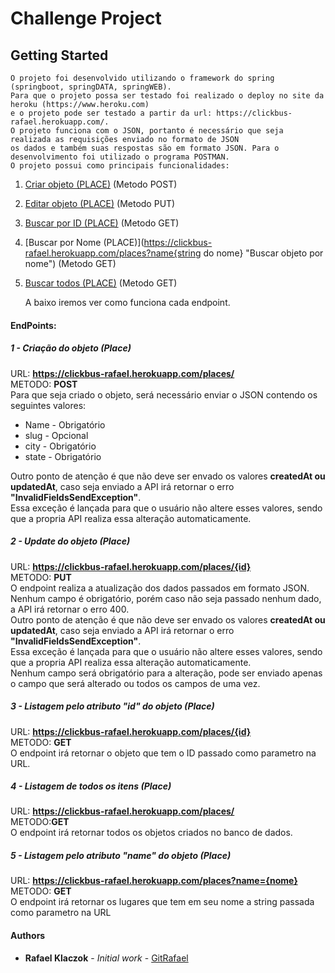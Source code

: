 # Challenge Project

## Getting Started
	O projeto foi desenvolvido utilizando o framework do spring (springboot, springDATA, springWEB).
	Para que o projeto possa ser testado foi realizado o deploy no site da heroku (https://www.heroku.com) 
	e o projeto pode ser testado a partir da url: https://clickbus-rafael.herokuapp.com/.
	O projeto funciona com o JSON, portanto é necessário que seja realizada as requisições enviado no formato de JSON
	os dados e também suas respostas são em formato JSON. Para o desenvolvimento foi utilizado o programa POSTMAN.
	O projeto possui como principais funcionalidades:
	
1.	[Criar objeto (PLACE)](https://clickbus-rafael.herokuapp.com/places/ "Criar objeto") (Metodo POST)
2.	[Editar objeto (PLACE)](https://clickbus-rafael.herokuapp.com/places/{id} "Editar objeto") (Metodo PUT)
3.	[Buscar por ID (PLACE)](https://clickbus-rafael.herokuapp.com/places/{id} "Buscar objeto") (Metodo GET)
4.	[Buscar por Nome (PLACE)](https://clickbus-rafael.herokuapp.com/places?name{string do nome} "Buscar objeto por nome") (Metodo GET)
5.	[Buscar todos (PLACE)](https://clickbus-rafael.herokuapp.com/places/ "Buscar todos") (Metodo GET)


	A baixo iremos ver como funciona cada endpoint.

#### EndPoints:

#####  1 - Criação do objeto (Place)
URL: **https://clickbus-rafael.herokuapp.com/places/**  
METODO: **POST**  
Para que seja criado o objeto, será necessário enviar o JSON contendo os seguintes valores:
*   Name - Obrigatório
*   slug - Opcional
*   city - Obrigatório
*   state - Obrigatório

Outro ponto de atenção é que não deve ser envado os valores **createdAt ou updatedAt**, caso seja enviado a API irá retornar o erro **"InvalidFieldsSendException"**.  
Essa exceção é lançada para que o usuário não altere esses valores, sendo que a propria API realiza essa alteração automaticamente.

#####  2 - Update do objeto (Place)
URL: **https://clickbus-rafael.herokuapp.com/places/{id}**  
METODO: **PUT**  
O endpoint realiza a atualização dos dados passados em formato JSON.  
Nenhum campo é obrigatório, porém caso não seja passado nenhum dado, a API irá retornar o erro 400.  
Outro ponto de atenção é que não deve ser envado os valores **createdAt ou updatedAt**, caso seja enviado a API irá retornar o erro **"InvalidFieldsSendException"**.  
Essa exceção é lançada para que o usuário não altere esses valores, sendo que a propria API realiza essa alteração automaticamente.  
Nenhum campo será obrigatório para a alteração, pode ser enviado apenas o campo que será alterado ou todos os campos de uma vez.

#####  3 - Listagem pelo atributo "id" do objeto (Place)
URL: **https://clickbus-rafael.herokuapp.com/places/{id}**  
METODO: **GET**  
O endpoint irá retornar o objeto que tem o ID passado como parametro na URL.

##### 4 - Listagem de todos os itens (Place)
URL: **https://clickbus-rafael.herokuapp.com/places/**  
METODO:**GET**  
O endpoint irá retornar todos os objetos criados no banco de dados.    
   

#####  5 - Listagem pelo atributo "name" do objeto (Place)
URL: **https://clickbus-rafael.herokuapp.com/places?name={nome}**  
METODO: **GET**  
O endpoint irá retornar os lugares que tem em seu nome a string passada como parametro na URL

	

#### Authors

* **Rafael Klaczok** - *Initial work* - [GitRafael](https://github.com/klaczok)
	 
